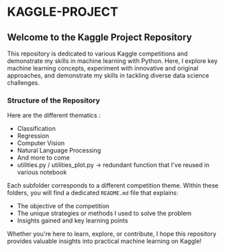 # **KAGGLE-PROJECT**

## **Welcome to the Kaggle Project Repository**

This repository is dedicated to various Kaggle competitions and demonstrate my skills in machine learning with Python. Here, I explore key machine learning concepts, experiment with innovative and original approaches, and demonstrate my skills in tackling diverse data science challenges.

### **Structure of the Repository**

Here are the different thematics :  
- Classification
- Regression
- Computer Vision
- Natural Language Processing
- And more to come
- utilities.py / utilities_plot.py -> redundant function that I've reused in various notebook

Each subfolder corresponds to a different competition theme. Within these folders, you will find a dedicated `README.md` file that explains:
- The objective of the competition
- The unique strategies or methods I used to solve the problem
- Insights gained and key learning points

Whether you're here to learn, explore, or contribute, I hope this repository provides valuable insights into practical machine learning on Kaggle!
